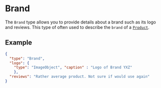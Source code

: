 # Brand

The `Brand` type allows you to provide details about a brand such as its logo and reviews. This type of often used to describe the `brand` of a [`Product`](/Product).

## Example

```json
{
  "type": "Brand",
  "logo": {
    "type": "ImageObject", "caption" : "Logo of Brand YXZ"
    },
  "reviews": "Rather average product. Not sure if would use again"
}
```